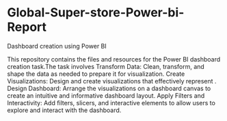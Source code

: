 # Global-Super-store-Power-bi-Report
Dashboard creation using Power BI 


This repository contains the files and resources for the Power BI dashboard creation task.The task involves Transform Data: Clean, transform, and shape the data as needed to prepare it for visualization.
Create Visualizations: Design and create visualizations that effectively represent .
Design Dashboard: Arrange the visualizations on a dashboard canvas to create an intuitive and informative dashboard layout.
Apply Filters and Interactivity: Add filters, slicers, and interactive elements to allow users to explore and interact with the dashboard.
